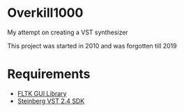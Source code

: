 # Overkill1000

My attempt on creating a VST synthesizer

This project was started in 2010 and was forgotten till 2019

# Requirements

* [FLTK GUI Library](https://www.fltk.org)
* [Steinberg VST 2.4 SDK](https://www.steinberg.net/en/company/developers.html)
